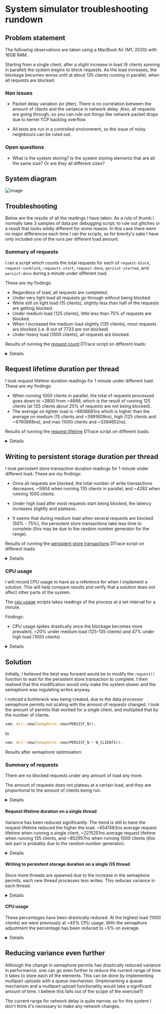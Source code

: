 # System simulator troubleshooting rundown

## Problem statement

The following observations are taken using a MacBook Air (M1, 2020) with 16GB RAM.

Starting from a single client, after a slight increase in load (8 clients sunning in parallel) the system begins to block requests. As the load increases, the blockage becomes worse until at about 135 clients running in parallel, when all requests are blocked.

### Non issues

- Packet delay variation (or jitter). There is no correlation between the amount of clients and the variance in network delay. Also, all requests are going through, so you can rule out things like network packet drops due to kernel TCP backlog overflow.

- All tests are run in a controlled environment, so the issue of noisy neighbours can be ruled out. 

### Open questions

- What is the system storing? Is the system storing elements that are all the same size? Or are they all different sizes?

## System diagram

![image](./assets/system-simulator-diagram.png)

## Troubleshooting

Below are the results of all the readings I have taken. As a rule of thumb I normally take 3 samples of data per debugging script, to rule out glitches or a result that looks wildly different for some reason. In this case there were no major differences each time I ran the scripts, so for brevity's sake I have only included one of the runs per different load amount.

### Summary of requests

I ran a script which counts the total requests for each of `request-block`, `request-nonblock`, `requests-start`, `request-done`, `persist-started`, and `persist-done` during a minute under different load.

These are my findings:

- Regardless of load, all requests are completed.
- Under very light load all requests go through without being blocked.
- While still on light load (15 clients), slightly less than half of the requests are getting blocked.
- Under medium load (125 clients), little less than 75% of requests are blocked.
- When I increased the medium load slightly (135 clients), most requests are blocked (i.e. 8 out of 7733 are not blocked)
- Under heavy load (1000 clients), all requests are blocked.

Results of running the [request count](./scripts/count.sh) DTrace script on different loads:

<details>

#### Running the count script using 1 client

```console
CPU     ID                    FUNCTION:NAME
  4   5281                        :tick-60s 

  non blocked requests                                             60
  persistent writes done                                           60
  persistent writes started                                        60
  requests done                                                    60
  requests started                                                 60
```

#### Running the count script using 15 clients

```console
CPU     ID                    FUNCTION:NAME
  4   5281                        :tick-60s 

  blocked requests                                                283
  non blocked requests                                            617
  persistent writes done                                          898
  persistent writes started                                       900
  requests done                                                   900
  requests started                                                900
```

#### Running the count script using 125 clients

```console
CPU     ID                    FUNCTION:NAME
  6   5281                        :tick-60s 

  blocked requests                                               2802
  non blocked requests                                           4622
  requests done                                                  7423
  persistent writes started                                      7424
  requests started                                               7424
  persistent writes done                                         7425
```

#### Running the count script using 135 clients

```console
CPU     ID                    FUNCTION:NAME
  5   5281                        :tick-60s 

  non blocked requests                                              8
  blocked requests                                               7733
  requests done                                                  7739
  persistent writes done                                         7740
  persistent writes started                                      7740
  requests started                                               7740
```

#### Running the count script using 1000 clients

```console
CPU     ID                    FUNCTION:NAME
  4   5281                        :tick-60s 

  blocked requests                                               7679
  requests started                                               7679
  requests done                                                  7680
  persistent writes done                                         7681
  persistent writes started                                      7681
```
</details>

## Request lifetime duration per thread

I took request lifetime duration readings for 1 minute under different load. These are my findings:

- When running 1000 clients in parallel, the total of requests processed goes down to ~3800 from ~4666, which is the result of running 125 clients (at 125 clients about 25% of requests are not being blocked).
- The average on lighter load is ~6608681ns which is higher than the average on medium (15 clients and ~3991609ns), high (125 clients and ~4760868ns), and max (1000 clients and ~3384652ns).

Results of running the [request lifetime](./scripts/request-lifetime.sh) DTrace script on different loads:
<details>

#### Running the request lifetimes script using 1 client (no requests are blocked)

```console
Summary of all request lifetimes taken in one minute represented in nanoseconds:
  total requests                                                   60
  average request lifetime                                    6565760
  max request lifetime                                        8324958
  min request lifetime                                        5459416
  request lifetimes visualisation                   
           value  ------------- Distribution ------------- count    
         2097152 |                                         0        
         4194304 |@@@@@@@@@@@@@@@@@@@@@@@@@@@@@@@@@@@@@@@@ 60       
         8388608 |                                         0 
```

#### Running the request lifetimes script using 15 clients (some requests are blocked)

```console
Summary of all request lifetimes taken in one minute represented in nanoseconds:
  total requests                                                  176
  average request lifetime                                    3829997
  max request lifetime                                        8240208
  min request lifetime                                         265125
  request lifetimes visualisation                   
           value  ------------- Distribution ------------- count    
          131072 |                                         0        
          262144 |                                         2        
          524288 |                                         1        
         1048576 |@@@@@@@@@@                               44       
         2097152 |@@@@@@@@@@@@                             52       
         4194304 |@@@@@@@@@@@@@@@@@@                       77       
         8388608 |                                         0
```

#### Running the request lifetimes script using 125 clients (some requests are blocked)

```console
Summary of all request lifetimes taken in one minute represented in nanoseconds:
  total requests                                                 4666
  average request lifetime                                    4697868
  max request lifetime                                       23316875
  min request lifetime                                          16875
  request lifetimes visualisation                   
           value  ------------- Distribution ------------- count    
            8192 |                                         0        
           16384 |                                         11       
           32768 |                                         13       
           65536 |                                         1        
          131072 |                                         15       
          262144 |@                                        62       
          524288 |                                         42       
         1048576 |@@@@@                                    586      
         2097152 |@@@@@@@@@@@@@                            1519     
         4194304 |@@@@@@@@@@@@@@@@@@                       2128     
         8388608 |@@                                       274      
        16777216 |                                         15       
        33554432 |                                         0
```

#### Running the request lifetimes script using 135 clients (all requests are blocked)

```console
Summary of all request lifetimes taken in one minute represented in nanoseconds:
  total requests                                                 3961
  average request lifetime                                    4409304
  max request lifetime                                       33164500
  min request lifetime                                          32708
  request lifetimes visualisation                   
           value  ------------- Distribution ------------- count    
            8192 |                                         0        
           16384 |                                         1        
           32768 |                                         1        
           65536 |                                         12       
          131072 |@                                        78       
          262144 |@@                                       191      
          524288 |@                                        75       
         1048576 |@@@@@@@                                  731      
         2097152 |@@@@@@@@@@@@@@@                          1491     
         4194304 |@@@@@@@@@                                885      
         8388608 |@@@@                                     425      
        16777216 |@                                        71       
        33554432 |                                         0 
```

#### Running the request lifetimes script using 1000 clients (all requests are blocked)

```console
Summary of all request lifetimes taken in one minute represented in nanoseconds:
  total requests                                                 3775
  average request lifetime                                    3403925
  max request lifetime                                       38066959
  min request lifetime                                          59834
  request lifetimes visualisation                   
           value  ------------- Distribution ------------- count    
           16384 |                                         0        
           32768 |                                         3        
           65536 |                                         14       
          131072 |@@@@@@@@@@                               988      
          262144 |@@@@                                     360      
          524288 |                                         15       
         1048576 |@@@@@                                    500      
         2097152 |@@@@@@@@@                                844      
         4194304 |@@@@@@@                                  681      
         8388608 |@@@                                      301      
        16777216 |@                                        65       
        33554432 |                                         4        
        67108864 |                                         0
```

</details>

## Writing to persistent storage duration per thread

I took persistent store transaction duration readings for 1 minute under different load. These are my findings:

- Once all requests are blocked, the total number of write transactions decreases. ~5904 when running 135 clients in parallel, and ~4282 when running 1000 clients.

- Under high load after most requests start being blocked, the latency increases slightly and plateaus.

- It seems that during medium load when several requests are blocked (50% - 75%), the persistent store transactions take less time to complete (this may be due to the random number generator for the range).

Results of running the [persistent store transactions](./scripts/persist-time.sh) DTrace script on different loads:

<details>

#### Running persist-time script using 1 client

```console
Summary of all writes to persistent storage taken in one minute represented in nanoseconds:
  total writes                                                     58
  average write                                            1056537086
  max write                                                4096332625
  min write                                                  55025666
  visualisation of writes                           
           value  ------------- Distribution ------------- count    
        16777216 |                                         0        
        33554432 |@@@@@@@@@@@@@@                           20       
        67108864 |@@@@                                     6        
       134217728 |                                         0        
       268435456 |                                         0        
       536870912 |@@@@@                                    7        
      1073741824 |@@@@@@@@@@@@                             18       
      2147483648 |@@@@@                                    7        
      4294967296 |                                         0
```

#### Running persist-time script using 15 clients

```console
Summary of all writes to persistent storage taken in one minute represented in nanoseconds:
  total writes                                                    358
  average write                                              95680837
  max write                                                4158929375
  min write                                                     30542
  visualisation of writes                           
           value  ------------- Distribution ------------- count    
            8192 |                                         0        
           16384 |                                         1        
           32768 |                                         0        
           65536 |                                         2        
          131072 |                                         3        
          262144 |                                         2        
          524288 |                                         1        
         1048576 |@@@@@@@@                                 69       
         2097152 |@@@@@@                                   50       
         4194304 |@@                                       18       
         8388608 |@                                        7        
        16777216 |                                         0        
        33554432 |@@@@@@@@@@@@@@@@@@@@                     180      
        67108864 |@                                        8        
       134217728 |                                         0        
       268435456 |                                         0        
       536870912 |@@                                       15       
      1073741824 |                                         0        
      2147483648 |                                         2        
      4294967296 |                                         0 
```

#### Running persist-time script using 125 clients

```console
Summary of all writes to persistent storage taken in one minute represented in nanoseconds:
  total writes                                                   5088
  average write                                              15728164
  max write                                                 954772500
  min write                                                     18667
  visualisation of writes                           
           value  ------------- Distribution ------------- count    
            8192 |                                         0        
           16384 |                                         1        
           32768 |                                         0        
           65536 |                                         11       
          131072 |                                         11       
          262144 |                                         2        
          524288 |                                         2        
         1048576 |@@@                                      428      
         2097152 |@@@@@@@                                  880      
         4194304 |@@@@@@@                                  919      
         8388608 |@@@@@@@@@@@@                             1467     
        16777216 |@@@@@@@@                                 1063     
        33554432 |@@                                       207      
        67108864 |                                         42       
       134217728 |                                         34       
       268435456 |                                         18       
       536870912 |                                         3        
      1073741824 |                                         0 
```

#### Running persist-time script using 135 clients

```console
Summary of all writes to persistent storage taken in one minute represented in nanoseconds:
  total writes                                                   5904
  average write                                              16260669
  max write                                                 518956458
  min write                                                     47500
  visualisation of writes                           
           value  ------------- Distribution ------------- count    
           16384 |                                         0        
           32768 |                                         2        
           65536 |                                         21       
          131072 |                                         12       
          262144 |                                         4        
          524288 |                                         4        
         1048576 |@@@@                                     597      
         2097152 |@@@@@@@                                  1027     
         4194304 |@@@@@@@                                  1017     
         8388608 |@@@@@@@@@                                1375     
        16777216 |@@@@@@@@                                 1195     
        33554432 |@@@@                                     523      
        67108864 |@                                        86       
       134217728 |                                         32       
       268435456 |                                         9        
       536870912 |                                         0
```

#### Running persist-time script using 1000 clients

```console
  total writes                                                   4282
  average write                                              19894690
  max write                                                3828975459
  min write                                                     17834
  visualisation of writes                           
           value  ------------- Distribution ------------- count    
            8192 |                                         0        
           16384 |                                         4        
           32768 |                                         4        
           65536 |                                         12       
          131072 |                                         3        
          262144 |                                         0        
          524288 |                                         0        
         1048576 |@@                                       226      
         2097152 |@@@@                                     476      
         4194304 |@@@@@@@                                  729      
         8388608 |@@@@@@@@@@@                              1163     
        16777216 |@@@@@@@@@@@                              1193     
        33554432 |@@@                                      360      
        67108864 |@                                        64       
       134217728 |                                         40       
       268435456 |                                         7        
       536870912 |                                         0        
      1073741824 |                                         0        
      2147483648 |                                         1        
      4294967296 |                                         0
```

</details>

### CPU usage

I will record CPU usage to have as a reference for when I implement a solution. This will help compare results and verify that a solution does not affect other parts of the system.

The [cpu usage](./scripts/cpu-usage.sh) scripts takes readings of the process at a set interval for a minute.

Findings:

- CPU usage spikes drastically once the blockage becomes more prevalent, ~20% under medium load (125-135 clients) and 47% under high load (1000 clients) 

<details>

#### Running CPU usage script using 1 client for 1 minute

```console
TIMESTAMP  PID    %CPU    PROCESS
13:00:25  17887   0.1 system-simulator
13:00:37  17887   0.1 system-simulator
13:00:49  17887   0.0 system-simulator
13:01:01  17887   0.0 system-simulator
13:01:13  17887   0.0 system-simulator
```

#### Running CPU usage script using 15 clients for 1 minute

```console
TIMESTAMP  PID    %CPU    PROCESS
13:12:27  18084   0.2 system-simulator
13:12:39  18084   0.3 system-simulator
13:12:51  18084   0.4 system-simulator
13:13:03  18084   0.9 system-simulator
13:13:15  18084   1.5 system-simulator
```

#### Running CPU usage script using 125 clients for 1 minute

```console
TIMESTAMP  PID    %CPU    PROCESS
13:24:44  18263  15.4 system-simulator
13:24:56  18263  18.5 system-simulator
13:25:08  18263  15.6 system-simulator
13:25:20  18263  17.8 system-simulator
13:25:32  18263  18.5 system-simulator
```

#### Running CPU usage script using 135 clients for 1 minute

```console
TIMESTAMP  PID    %CPU    PROCESS
13:26:41  18466  22.2 system-simulator
13:26:53  18466  18.7 system-simulator
13:27:05  18466  22.4 system-simulator
13:27:17  18466  20.4 system-simulator
13:27:29  18466  21.8 system-simulator
```

#### Running CPU usage script using 1000 clients for 1 minute

```console
TIMESTAMP  PID    %CPU    PROCESS
15:21:01  19186  41.5 system-simulator
15:21:13  19186  58.9 system-simulator
15:21:25  19186  41.9 system-simulator
15:21:37  19186  52.9 system-simulator
15:21:49  19186  62.1 system-simulator
```
</details>

## Solution

Initially, I believed the best way forward would be to modify the `request()` function to wait for the persistent store transaction to complete. I then realised that this modification would only make the system slower and the semaphore was regulating writes anyway.

I noticed a bottleneck was being created, due to the data processor semaphore permits not scaling with the amount of requests changed. I took the amount of permits that worked for a single client, and multiplied that by the number of clients.

```rust
sem: Arc::new(Semaphore::new(PERSIST_N)),
```
to

```rust
sem: Arc::new(Semaphore::new(PERSIST_N * N_CLIENTS)),
```

Results after semaphore optimisation:

### Summary of requests

There are no blocked requests under any amount of load any more.

The amount of requests does not plateau at a certain load, and they are proportional to the amount of clients being run. 

<details>

#### Running a single client:

```console
CPU     ID                    FUNCTION:NAME
  5   5281                        :tick-60s 

  non blocked requests                                             60
  persistent writes done                                           60
  persistent writes started                                        60
  requests done                                                    60
  requests started                                                 60
```

#### Under light load (15 clients):

```console
CPU     ID                    FUNCTION:NAME
  4   5281                        :tick-60s 

  non blocked requests                                            885
  persistent writes done                                          885
  persistent writes started                                       885
  requests done                                                   885
  requests started                                                885
```

#### Under medium load (125 clients):

```console
CPU     ID                    FUNCTION:NAME
  4   5281                        :tick-60s 

  non blocked requests                                           7375
  persistent writes done                                         7375
  persistent writes started                                      7375
  requests done                                                  7375
  requests started                                               7375
```

#### Under medium/high load (135 clients):

```console
CPU     ID                    FUNCTION:NAME
  6   5281                        :tick-60s 

  non blocked requests                                           7965
  persistent writes done                                         7965
  persistent writes started                                      7965
  requests done                                                  7965
  requests started                                               7965
```

#### Under high load (1000 clients):

```console
CPU     ID                    FUNCTION:NAME
  4   5281                        :tick-60s 

  persistent writes done                                        59000
  non blocked requests                                          59002
  persistent writes started                                     59002
  requests done                                                 59002
  requests started                                              59002
```

</details>

#### Request lifetime duration on a single thread

Variance has been reduced significantly. The trend is still to have the request lifetime reduced the higher the load. ~6541583ns average request lifetime when running a single client, ~2215251ns average request lifetime when running 135 clients, and ~852957ns when running 1000 clients (this last part is probably due to the random number generator).

<details>

#### Running a single client:

```console
Summary of all request lifetimes taken in one minute represented in nanoseconds:
  total requests                                                   59
  average request lifetime                                    6541583
  max request lifetime                                        8448000
  min request lifetime                                        4970334
  request lifetimes visualisation                   
           value  ------------- Distribution ------------- count    
         2097152 |                                         0        
         4194304 |@@@@@@@@@@@@@@@@@@@@@@@@@@@@@@@@@@@@@@@  58       
         8388608 |@                                        1        
        16777216 |                                         0 
```

#### Under light load (15 clients):

```console
Summary of all request lifetimes taken in one minute represented in nanoseconds:
  total requests                                                   60
  average request lifetime                                    5591203
  max request lifetime                                        7801958
  min request lifetime                                        2574625
  request lifetimes visualisation                   
           value  ------------- Distribution ------------- count    
         1048576 |                                         0        
         2097152 |@@@                                      4        
         4194304 |@@@@@@@@@@@@@@@@@@@@@@@@@@@@@@@@@@@@@    56       
         8388608 |                                         0
```

#### Under medium load (125 clients):

```console
Summary of all request lifetimes taken in one minute represented in nanoseconds:
  total requests                                                   59
  average request lifetime                                    3666190
  max request lifetime                                        4411583
  min request lifetime                                         469375
  request lifetimes visualisation                   
           value  ------------- Distribution ------------- count    
          131072 |                                         0        
          262144 |@                                        1        
          524288 |                                         0        
         1048576 |                                         0        
         2097152 |@@@@@@@@@@@@@@@@@@@@@@@@@@@@@@@@@@@@     53       
         4194304 |@@@                                      5        
         8388608 |                                         0 
```

#### Under medium/high load (135 clients):

```console
Summary of all request lifetimes taken in one minute represented in nanoseconds:
  total requests                                                  113
  average request lifetime                                    2215251
  max request lifetime                                        5576791
  min request lifetime                                          51250
  request lifetimes visualisation                   
           value  ------------- Distribution ------------- count    
           16384 |                                         0        
           32768 |@                                        2        
           65536 |                                         0        
          131072 |                                         1        
          262144 |@@                                       7        
          524288 |@@@@@@@@@@@@@@@@                         46       
         1048576 |                                         1        
         2097152 |@@@@@@@@@@@@@@@@@@@                      53       
         4194304 |@                                        3        
         8388608 |                                         0
```

#### Under high load (1000 clients):

```console
Summary of all request lifetimes taken in one minute represented in nanoseconds:
  total requests                                                  884
  average request lifetime                                     852957
  max request lifetime                                        8379833
  min request lifetime                                           7500
  request lifetimes visualisation                   
           value  ------------- Distribution ------------- count    
            2048 |                                         0        
            4096 |                                         1        
            8192 |                                         0        
           16384 |                                         0        
           32768 |                                         0        
           65536 |                                         0        
          131072 |                                         0        
          262144 |@@@@@@@@                                 176      
          524288 |@@@@@@@@@@@@@@@@@@@@@@@@@@@@             618      
         1048576 |@@                                       36       
         2097152 |@                                        26       
         4194304 |@                                        27       
         8388608 |                                         0
```

</details>

#### Writing to persistent storage duration on a single OS thread

Since more threads are spawned due to the increase in the semaphore permits, each new thread processes less writes. This reduces variance in each thread.

<details>

#### Running a single client:

```console
Summary of all writes to persistent storage taken in one minute represented in nanoseconds:
  total writes                                                     59
  average write                                            1023451518
  max write                                                5112237834
  min write                                                  57745084
  visualisation of writes                           
           value  ------------- Distribution ------------- count    
        16777216 |                                         0        
        33554432 |@@@@@@@@@                                14       
        67108864 |@@@@                                     6        
       134217728 |                                         0        
       268435456 |                                         0        
       536870912 |@@@@@@@@                                 12       
      1073741824 |@@@@@@@@@@@@@@@@                         24       
      2147483648 |@                                        2        
      4294967296 |@                                        1        
      8589934592 |                                         0
```

#### Under light load (15 clients):

```console
Summary of all writes to persistent storage taken in one minute represented in nanoseconds:
  total writes                                                    171
  average write                                             139800622
  max write                                                4105406000
  min write                                                  51638417
  visualisation of writes                           
           value  ------------- Distribution ------------- count    
        16777216 |                                         0        
        33554432 |@@@@@@@@@@@@@@@@@@@@@@@@@@@@@@@@@@@@@@   164      
        67108864 |                                         0        
       134217728 |                                         0        
       268435456 |                                         0        
       536870912 |                                         1        
      1073741824 |@                                        4        
      2147483648 |                                         2        
      4294967296 |                                         0
```

#### Under medium load (125 clients):

```console
Summary of all writes to persistent storage taken in one minute represented in nanoseconds:
  total writes                                                    227
  average write                                              61112287
  max write                                                1076288000
  min write                                                  44318958
  visualisation of writes                           
           value  ------------- Distribution ------------- count    
        16777216 |                                         0        
        33554432 |@@@@@@@@@@@@@@@@@@@@@@@@@@@@@@@@@@@@@@@@ 225      
        67108864 |                                         0        
       134217728 |                                         0        
       268435456 |                                         0        
       536870912 |                                         1        
      1073741824 |                                         1        
      2147483648 |                                         0
```

#### Under medium/high load (135 clients):

```console
Summary of all writes to persistent storage taken in one minute represented in nanoseconds:
  total writes                                                    232
  average write                                              51078164
  max write                                                  62577042
  min write                                                  43816666
  visualisation of writes                           
           value  ------------- Distribution ------------- count    
        16777216 |                                         0        
        33554432 |@@@@@@@@@@@@@@@@@@@@@@@@@@@@@@@@@@@@@@@@ 232      
        67108864 |                                         0 
```

#### Under high load (1000 clients):

```console
Summary of all writes to persistent storage taken in one minute represented in nanoseconds:
  total writes                                                    293
  average write                                              16911109
  max write                                                2080384709
  min write                                                     46125
  visualisation of writes                           
           value  ------------- Distribution ------------- count    
           16384 |                                         0        
           32768 |                                         2        
           65536 |                                         2        
          131072 |                                         1        
          262144 |                                         0        
          524288 |                                         1        
         1048576 |@@@                                      23       
         2097152 |@@@@@@@@                                 62       
         4194304 |@@@@@@@@@@@@@@                           100      
         8388608 |@@@@@@@                                  54       
        16777216 |@@@@@                                    33       
        33554432 |@@                                       14       
        67108864 |                                         0        
       134217728 |                                         0        
       268435456 |                                         0        
       536870912 |                                         0        
      1073741824 |                                         1        
      2147483648 |                                         0 
```
</details>

#### CPU usage

These percentages have been drastically reduced. At the highest load (1000 clients) we were previously at ~45% CPU usage. With the semaphore adjustment the percentage has been reduced to ~5% on average.

<details>

#### Running a single client:

```console
TIMESTAMP  PID    %CPU    PROCESS
18:06:14  22854   0.0 system-simulator
18:06:26  22854   0.0 system-simulator
18:06:38  22854   0.0 system-simulator
18:06:50  22854   0.0 system-simulator
18:07:02  22854   0.0 system-simulator
```

#### Under light load (15 clients):

```console
TIMESTAMP  PID    %CPU    PROCESS
18:10:27  22239   0.4  system-simulator
18:10:39  22239   0.8  system-simulator
18:10:51  22239   0.7  system-simulator
18:11:03  22239   0.0  system-simulator
18:11:15  22239   0.0  system-simulator
```

#### Under medium load (125 clients):

```console
TIMESTAMP  PID    %CPU    PROCESS
18:12:25  22319   1.1  system-simulator
18:12:37  22319   2.5  system-simulator
18:12:49  22319   4.5  system-simulator
18:13:01  22319   5.0  system-simulator
18:13:13  22319   0.0  system-simulator
```

#### Under medium/high load (135 clients):

```console
TIMESTAMP  PID    %CPU    PROCESS
18:14:00  22482   2.0  system-simulator
18:14:12  22482   3.7  system-simulator
18:14:24  22482   6.5  system-simulator
18:14:36  22482   0.2  system-simulator
18:14:48  22482   0.1  system-simulator
```

#### Under high load (1000 clients):

```console
TIMESTAMP  PID    %CPU    PROCESS
18:16:18  22645  10.9  system-simulator
18:16:30  22645   9.1  system-simulator
18:16:42  22645   7.7  system-simulator
18:16:54  22645   2.1  system-simulator
18:17:06  22645   4.0  system-simulator
```
</details>

## Reducing variance even further

Although the change in semaphore permits has drastically reduced variance in performance, one can go even further to reduce the current range of time it takes to store each of the elements. This can be done by implementing multipart uploads with a queue mechanism. (Implementing a queue mechanism and a multipart upload functionality would take a significant amount of time. I believe this falls out of the scope of the exercise?)

The current range for network delay is quite narrow, so for this system I don't think it's necessary to make any network changes.
